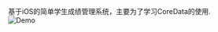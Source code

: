 基于iOS的简单学生成绩管理系统，主要为了学习CoreData的使用.
<br>
![Demo](http://home.ustc.edu.cn/~sa514014/img/student_demo.gif)

